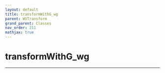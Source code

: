 ```yaml
---
layout: default
title: transformWithG_wg
parent: WVTransform
grand_parent: Classes
nav_order: 211
mathjax: true
---
```


#  transformWithG_wg




---

